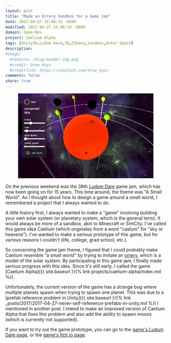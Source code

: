 ```yaml
---
layout: post
title: "Made an Orrery Sandbox for a Game Jam"
date: 2017-04-27 15:48:33 -0500
modified: 2017-04-27 15:48:33 -0500
domain: Game-Dev
project: Caelium Alpha
tags: [Unity3D,Ludum Dare,3D,CSharp,Sandbox,Outer Space]
description: 
#image:
  #feature: /blog-header-img.png
  #credit: Drew Hays
  #creditlink: https://unsplash.com/drew_hays
comments: false
share: true
---
```


<figure>
	<a href="/_images/project-images/caelium-alpha/caeAl_LD_Gameplay.png" target="_blank">
		<img src="/_images/project-images/caelium-alpha/caeAl_LD_Gameplay.png" alt="">
	</a>
</figure>

On the previous weekend was the 38th [Ludum Dare](https://ldjam.com/) game jam, which has now been going on for 15 years. This time around, the theme was "A Small World". As I thought about how to design a game around a small world, I remembered a project that I always wanted to do.

A little history first, I always wanted to make a "game" involving building your own solar system (or planetary system, which is the general term). It would always be more of a sandbox, akin to Minecraft or SimCity. I've called this game idea Caelium (which originates from a word "caelum" for "sky or heavens"). I've wanted to make a serious prototype of this game, but for various reasons I couldn't (life, college, grad school, etc.)

So concerning the game jam theme, I figured that I could probably make Caelium resemble "a small world" by trying to imitate an [orrery](https://www.google.com/search?q=orrery&tbm=isch), which is a model of the solar system. By participating in this game jam, I finally made serious progress with this idea. Since it's still early, I called the game [Caelium Alpha]({{ site.baseurl }}{% link projects/caelium-alpha/index.md %}).

Unfortunately, the current version of the game has a strange bug where multiple planets spawn when trying to spawn one planet. This was due to a [prefab reference problem in Unity]({{ site.baseurl }}{% link _posts/2017/2017-04-27-never-self-reference-prefabs-in-unity.md %}) I mentioned in another post. I intend to make an improved version of Caelium Alpha that fixes this problem and also add the ability to spawn moons (which is currently not supported).

If you want to try out the game prototype, you can go to the [game's Ludum Dare page](https://ldjam.com/events/ludum-dare/38/caelium-alpha), or the [game's Itch.io page](https://jishenaz.itch.io/caelium-alpha).
